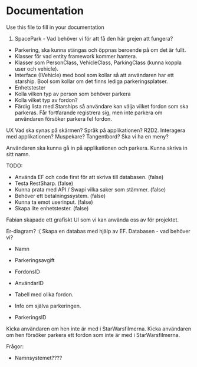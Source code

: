 # Documentation

Use this file to fill in your documentation
1. SpacePark - Vad behöver vi för att få den här grejen att fungera?
- Parkering, ska kunna stängas och öppnas beroende på om det är fullt.
- Klasser för vad entity framework kommer hantera. 
- Klasser som PersonClass, VehicleClass, ParkingClass (kunna koppla user och vehicle).
- Interface (IVehicle) med bool som kollar så att användaren har ett starship. Bool som kollar om det finns lediga parkeringsplatser. 
- Enhetstester
- Kolla vilken typ av person som behöver parkera
- Kolla vilket typ av fordon?
- Färdig lista med Starships så användare kan välja vilket fordon som ska parkeras. Får fortfarande registrera sig, men inte parkera om användaren försöker parkera fel fordon.

UX
Vad ska synas på skärmen?
Språk på applikationen? R2D2.
Interagera med applikationen? Muspekare? Tangentbord?
Ska vi ha en meny?

Användaren ska kunna gå in på applikationen och parkera. 
Kunna skriva in sitt namn. 

TODO:
- Använda EF och code first för att skriva till databasen. (false)
- Testa RestSharp. (false)
- Kunna prata med API / Swapi vilka saker som stämmer. (false)
- Behöver ett betalningssystem. (false)
- Kunna ta emot userinput. (false)
- Skapa lite enhetstester. (false)

Fabian skapade ett grafiskt UI som vi kan använda oss av för projektet. 

Er-diagram? :(
Skapa en databas med hjälp av EF. 
Databasen - vad behöver vi?
- Namn
- Parkeringsavgift
- FordonsID
- AnvändarID

- Tabell med olika fordon.

- Info om själva parkeringen. 
- ParkeringsID

Kicka användaren om hen inte är med i StarWarsfilmerna. Kicka användaren om hen försöker parkera ett fordon som inte är med i StarWarsfilmerna.

Frågor:
- Namnsystemet????
